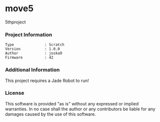move5
================

5thproject

### Project Information
```
Type              : Scratch
Version           : 1.0.0
Author            : joska9
Firmware          : 42
```

### Additional Information
This project requires a Jade Robot to run!

### License
This software is provided "as is" without any expressed or implied warranties.  In no case shall the author or any contributors be liable for any damages caused by the use of this software.

